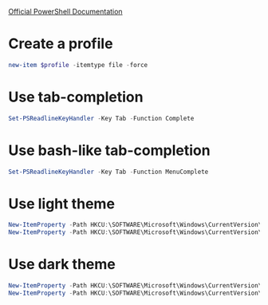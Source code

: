 [Official PowerShell Documentation](https://github.com/PowerShell/PowerShell/tree/master/docs/learning-powershell)

# Create a profile
```powershell
new-item $profile -itemtype file -force
```

# Use tab-completion
```powershell
Set-PSReadlineKeyHandler -Key Tab -Function Complete
```

# Use bash-like tab-completion
```powershell
Set-PSReadlineKeyHandler -Key Tab -Function MenuComplete
```

# Use light theme
```powershell
New-ItemProperty -Path HKCU:\SOFTWARE\Microsoft\Windows\CurrentVersion\Themes\Personalize -Name SystemUsesLightTheme -Value 1 -Type Dword -Force
New-ItemProperty -Path HKCU:\SOFTWARE\Microsoft\Windows\CurrentVersion\Themes\Personalize -Name AppsUseLightTheme -Value 1 -Type Dword -Force
```

# Use dark theme
```powershell
New-ItemProperty -Path HKCU:\SOFTWARE\Microsoft\Windows\CurrentVersion\Themes\Personalize -Name SystemUsesLightTheme -Value 0 -Type Dword -Force
New-ItemProperty -Path HKCU:\SOFTWARE\Microsoft\Windows\CurrentVersion\Themes\Personalize -Name AppsUseLightTheme -Value 0 -Type Dword -Force
```
